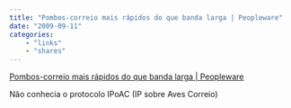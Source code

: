 ```yaml
---
title: "Pombos-correio mais rápidos do que banda larga | Peopleware"
date: "2009-09-11"
categories:
    - "links"
    - "shares"
---
```


[Pombos-correio mais rápidos do que banda larga | Peopleware](http://pplware.sapo.pt/2009/09/11/internet-pombos-correio-mais-rapidos-do-que-banda-larga/)

Não conhecia o protocolo IPoAC (IP sobre Aves Correio)
